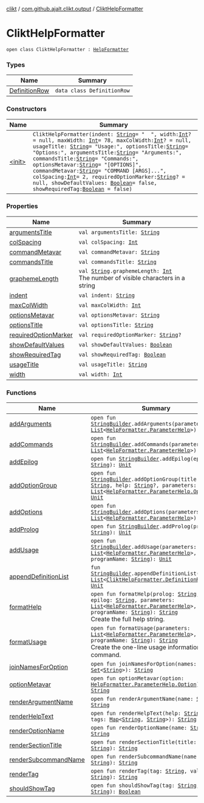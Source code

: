 [clikt](../../index.md) / [com.github.ajalt.clikt.output](../index.md) / [CliktHelpFormatter](./index.md)

# CliktHelpFormatter

`open class CliktHelpFormatter : `[`HelpFormatter`](../-help-formatter/index.md)

### Types

| Name | Summary |
|---|---|
| [DefinitionRow](-definition-row/index.md) | `data class DefinitionRow` |

### Constructors

| Name | Summary |
|---|---|
| [&lt;init&gt;](-init-.md) | `CliktHelpFormatter(indent: `[`String`](https://kotlinlang.org/api/latest/jvm/stdlib/kotlin/-string/index.html)` = "  ", width: `[`Int`](https://kotlinlang.org/api/latest/jvm/stdlib/kotlin/-int/index.html)`? = null, maxWidth: `[`Int`](https://kotlinlang.org/api/latest/jvm/stdlib/kotlin/-int/index.html)` = 78, maxColWidth: `[`Int`](https://kotlinlang.org/api/latest/jvm/stdlib/kotlin/-int/index.html)`? = null, usageTitle: `[`String`](https://kotlinlang.org/api/latest/jvm/stdlib/kotlin/-string/index.html)` = "Usage:", optionsTitle: `[`String`](https://kotlinlang.org/api/latest/jvm/stdlib/kotlin/-string/index.html)` = "Options:", argumentsTitle: `[`String`](https://kotlinlang.org/api/latest/jvm/stdlib/kotlin/-string/index.html)` = "Arguments:", commandsTitle: `[`String`](https://kotlinlang.org/api/latest/jvm/stdlib/kotlin/-string/index.html)` = "Commands:", optionsMetavar: `[`String`](https://kotlinlang.org/api/latest/jvm/stdlib/kotlin/-string/index.html)` = "[OPTIONS]", commandMetavar: `[`String`](https://kotlinlang.org/api/latest/jvm/stdlib/kotlin/-string/index.html)` = "COMMAND [ARGS]...", colSpacing: `[`Int`](https://kotlinlang.org/api/latest/jvm/stdlib/kotlin/-int/index.html)` = 2, requiredOptionMarker: `[`String`](https://kotlinlang.org/api/latest/jvm/stdlib/kotlin/-string/index.html)`? = null, showDefaultValues: `[`Boolean`](https://kotlinlang.org/api/latest/jvm/stdlib/kotlin/-boolean/index.html)` = false, showRequiredTag: `[`Boolean`](https://kotlinlang.org/api/latest/jvm/stdlib/kotlin/-boolean/index.html)` = false)` |

### Properties

| Name | Summary |
|---|---|
| [argumentsTitle](arguments-title.md) | `val argumentsTitle: `[`String`](https://kotlinlang.org/api/latest/jvm/stdlib/kotlin/-string/index.html) |
| [colSpacing](col-spacing.md) | `val colSpacing: `[`Int`](https://kotlinlang.org/api/latest/jvm/stdlib/kotlin/-int/index.html) |
| [commandMetavar](command-metavar.md) | `val commandMetavar: `[`String`](https://kotlinlang.org/api/latest/jvm/stdlib/kotlin/-string/index.html) |
| [commandsTitle](commands-title.md) | `val commandsTitle: `[`String`](https://kotlinlang.org/api/latest/jvm/stdlib/kotlin/-string/index.html) |
| [graphemeLength](grapheme-length.md) | `val `[`String`](https://kotlinlang.org/api/latest/jvm/stdlib/kotlin/-string/index.html)`.graphemeLength: `[`Int`](https://kotlinlang.org/api/latest/jvm/stdlib/kotlin/-int/index.html)<br>The number of visible characters in a string |
| [indent](indent.md) | `val indent: `[`String`](https://kotlinlang.org/api/latest/jvm/stdlib/kotlin/-string/index.html) |
| [maxColWidth](max-col-width.md) | `val maxColWidth: `[`Int`](https://kotlinlang.org/api/latest/jvm/stdlib/kotlin/-int/index.html) |
| [optionsMetavar](options-metavar.md) | `val optionsMetavar: `[`String`](https://kotlinlang.org/api/latest/jvm/stdlib/kotlin/-string/index.html) |
| [optionsTitle](options-title.md) | `val optionsTitle: `[`String`](https://kotlinlang.org/api/latest/jvm/stdlib/kotlin/-string/index.html) |
| [requiredOptionMarker](required-option-marker.md) | `val requiredOptionMarker: `[`String`](https://kotlinlang.org/api/latest/jvm/stdlib/kotlin/-string/index.html)`?` |
| [showDefaultValues](show-default-values.md) | `val showDefaultValues: `[`Boolean`](https://kotlinlang.org/api/latest/jvm/stdlib/kotlin/-boolean/index.html) |
| [showRequiredTag](show-required-tag.md) | `val showRequiredTag: `[`Boolean`](https://kotlinlang.org/api/latest/jvm/stdlib/kotlin/-boolean/index.html) |
| [usageTitle](usage-title.md) | `val usageTitle: `[`String`](https://kotlinlang.org/api/latest/jvm/stdlib/kotlin/-string/index.html) |
| [width](width.md) | `val width: `[`Int`](https://kotlinlang.org/api/latest/jvm/stdlib/kotlin/-int/index.html) |

### Functions

| Name | Summary |
|---|---|
| [addArguments](add-arguments.md) | `open fun `[`StringBuilder`](https://kotlinlang.org/api/latest/jvm/stdlib/kotlin.text/-string-builder/index.html)`.addArguments(parameters: `[`List`](https://kotlinlang.org/api/latest/jvm/stdlib/kotlin.collections/-list/index.html)`<`[`HelpFormatter.ParameterHelp`](../-help-formatter/-parameter-help/index.md)`>): `[`Unit`](https://kotlinlang.org/api/latest/jvm/stdlib/kotlin/-unit/index.html) |
| [addCommands](add-commands.md) | `open fun `[`StringBuilder`](https://kotlinlang.org/api/latest/jvm/stdlib/kotlin.text/-string-builder/index.html)`.addCommands(parameters: `[`List`](https://kotlinlang.org/api/latest/jvm/stdlib/kotlin.collections/-list/index.html)`<`[`HelpFormatter.ParameterHelp`](../-help-formatter/-parameter-help/index.md)`>): `[`Unit`](https://kotlinlang.org/api/latest/jvm/stdlib/kotlin/-unit/index.html) |
| [addEpilog](add-epilog.md) | `open fun `[`StringBuilder`](https://kotlinlang.org/api/latest/jvm/stdlib/kotlin.text/-string-builder/index.html)`.addEpilog(epilog: `[`String`](https://kotlinlang.org/api/latest/jvm/stdlib/kotlin/-string/index.html)`): `[`Unit`](https://kotlinlang.org/api/latest/jvm/stdlib/kotlin/-unit/index.html) |
| [addOptionGroup](add-option-group.md) | `open fun `[`StringBuilder`](https://kotlinlang.org/api/latest/jvm/stdlib/kotlin.text/-string-builder/index.html)`.addOptionGroup(title: `[`String`](https://kotlinlang.org/api/latest/jvm/stdlib/kotlin/-string/index.html)`, help: `[`String`](https://kotlinlang.org/api/latest/jvm/stdlib/kotlin/-string/index.html)`?, parameters: `[`List`](https://kotlinlang.org/api/latest/jvm/stdlib/kotlin.collections/-list/index.html)`<`[`HelpFormatter.ParameterHelp.Option`](../-help-formatter/-parameter-help/-option/index.md)`>): `[`Unit`](https://kotlinlang.org/api/latest/jvm/stdlib/kotlin/-unit/index.html) |
| [addOptions](add-options.md) | `open fun `[`StringBuilder`](https://kotlinlang.org/api/latest/jvm/stdlib/kotlin.text/-string-builder/index.html)`.addOptions(parameters: `[`List`](https://kotlinlang.org/api/latest/jvm/stdlib/kotlin.collections/-list/index.html)`<`[`HelpFormatter.ParameterHelp`](../-help-formatter/-parameter-help/index.md)`>): `[`Unit`](https://kotlinlang.org/api/latest/jvm/stdlib/kotlin/-unit/index.html) |
| [addProlog](add-prolog.md) | `open fun `[`StringBuilder`](https://kotlinlang.org/api/latest/jvm/stdlib/kotlin.text/-string-builder/index.html)`.addProlog(prolog: `[`String`](https://kotlinlang.org/api/latest/jvm/stdlib/kotlin/-string/index.html)`): `[`Unit`](https://kotlinlang.org/api/latest/jvm/stdlib/kotlin/-unit/index.html) |
| [addUsage](add-usage.md) | `open fun `[`StringBuilder`](https://kotlinlang.org/api/latest/jvm/stdlib/kotlin.text/-string-builder/index.html)`.addUsage(parameters: `[`List`](https://kotlinlang.org/api/latest/jvm/stdlib/kotlin.collections/-list/index.html)`<`[`HelpFormatter.ParameterHelp`](../-help-formatter/-parameter-help/index.md)`>, programName: `[`String`](https://kotlinlang.org/api/latest/jvm/stdlib/kotlin/-string/index.html)`): `[`Unit`](https://kotlinlang.org/api/latest/jvm/stdlib/kotlin/-unit/index.html) |
| [appendDefinitionList](append-definition-list.md) | `fun `[`StringBuilder`](https://kotlinlang.org/api/latest/jvm/stdlib/kotlin.text/-string-builder/index.html)`.appendDefinitionList(rows: `[`List`](https://kotlinlang.org/api/latest/jvm/stdlib/kotlin.collections/-list/index.html)`<`[`CliktHelpFormatter.DefinitionRow`](-definition-row/index.md)`>): `[`Unit`](https://kotlinlang.org/api/latest/jvm/stdlib/kotlin/-unit/index.html) |
| [formatHelp](format-help.md) | `open fun formatHelp(prolog: `[`String`](https://kotlinlang.org/api/latest/jvm/stdlib/kotlin/-string/index.html)`, epilog: `[`String`](https://kotlinlang.org/api/latest/jvm/stdlib/kotlin/-string/index.html)`, parameters: `[`List`](https://kotlinlang.org/api/latest/jvm/stdlib/kotlin.collections/-list/index.html)`<`[`HelpFormatter.ParameterHelp`](../-help-formatter/-parameter-help/index.md)`>, programName: `[`String`](https://kotlinlang.org/api/latest/jvm/stdlib/kotlin/-string/index.html)`): `[`String`](https://kotlinlang.org/api/latest/jvm/stdlib/kotlin/-string/index.html)<br>Create the full help string. |
| [formatUsage](format-usage.md) | `open fun formatUsage(parameters: `[`List`](https://kotlinlang.org/api/latest/jvm/stdlib/kotlin.collections/-list/index.html)`<`[`HelpFormatter.ParameterHelp`](../-help-formatter/-parameter-help/index.md)`>, programName: `[`String`](https://kotlinlang.org/api/latest/jvm/stdlib/kotlin/-string/index.html)`): `[`String`](https://kotlinlang.org/api/latest/jvm/stdlib/kotlin/-string/index.html)<br>Create the one-line usage information for a command. |
| [joinNamesForOption](join-names-for-option.md) | `open fun joinNamesForOption(names: `[`Set`](https://kotlinlang.org/api/latest/jvm/stdlib/kotlin.collections/-set/index.html)`<`[`String`](https://kotlinlang.org/api/latest/jvm/stdlib/kotlin/-string/index.html)`>): `[`String`](https://kotlinlang.org/api/latest/jvm/stdlib/kotlin/-string/index.html) |
| [optionMetavar](option-metavar.md) | `open fun optionMetavar(option: `[`HelpFormatter.ParameterHelp.Option`](../-help-formatter/-parameter-help/-option/index.md)`): `[`String`](https://kotlinlang.org/api/latest/jvm/stdlib/kotlin/-string/index.html) |
| [renderArgumentName](render-argument-name.md) | `open fun renderArgumentName(name: `[`String`](https://kotlinlang.org/api/latest/jvm/stdlib/kotlin/-string/index.html)`): `[`String`](https://kotlinlang.org/api/latest/jvm/stdlib/kotlin/-string/index.html) |
| [renderHelpText](render-help-text.md) | `open fun renderHelpText(help: `[`String`](https://kotlinlang.org/api/latest/jvm/stdlib/kotlin/-string/index.html)`, tags: `[`Map`](https://kotlinlang.org/api/latest/jvm/stdlib/kotlin.collections/-map/index.html)`<`[`String`](https://kotlinlang.org/api/latest/jvm/stdlib/kotlin/-string/index.html)`, `[`String`](https://kotlinlang.org/api/latest/jvm/stdlib/kotlin/-string/index.html)`>): `[`String`](https://kotlinlang.org/api/latest/jvm/stdlib/kotlin/-string/index.html) |
| [renderOptionName](render-option-name.md) | `open fun renderOptionName(name: `[`String`](https://kotlinlang.org/api/latest/jvm/stdlib/kotlin/-string/index.html)`): `[`String`](https://kotlinlang.org/api/latest/jvm/stdlib/kotlin/-string/index.html) |
| [renderSectionTitle](render-section-title.md) | `open fun renderSectionTitle(title: `[`String`](https://kotlinlang.org/api/latest/jvm/stdlib/kotlin/-string/index.html)`): `[`String`](https://kotlinlang.org/api/latest/jvm/stdlib/kotlin/-string/index.html) |
| [renderSubcommandName](render-subcommand-name.md) | `open fun renderSubcommandName(name: `[`String`](https://kotlinlang.org/api/latest/jvm/stdlib/kotlin/-string/index.html)`): `[`String`](https://kotlinlang.org/api/latest/jvm/stdlib/kotlin/-string/index.html) |
| [renderTag](render-tag.md) | `open fun renderTag(tag: `[`String`](https://kotlinlang.org/api/latest/jvm/stdlib/kotlin/-string/index.html)`, value: `[`String`](https://kotlinlang.org/api/latest/jvm/stdlib/kotlin/-string/index.html)`): `[`String`](https://kotlinlang.org/api/latest/jvm/stdlib/kotlin/-string/index.html) |
| [shouldShowTag](should-show-tag.md) | `open fun shouldShowTag(tag: `[`String`](https://kotlinlang.org/api/latest/jvm/stdlib/kotlin/-string/index.html)`, value: `[`String`](https://kotlinlang.org/api/latest/jvm/stdlib/kotlin/-string/index.html)`): `[`Boolean`](https://kotlinlang.org/api/latest/jvm/stdlib/kotlin/-boolean/index.html) |
